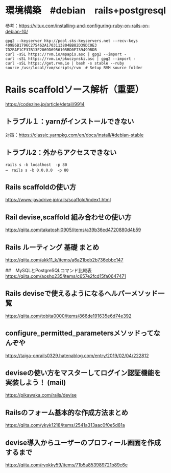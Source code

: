 # 環境構築　#debian　rails+postgresql
参考：https://vitux.com/installing-and-configuring-ruby-on-rails-on-debian-10/
```
gpg2 --keyserver hkp://pool.sks-keyservers.net --recv-keys 409B6B1796C275462A1703113804BB82D39DC0E3 7D2BAF1CF37B13E2069D6956105BD0E739499BDB
curl -sSL https://rvm.io/mpapis.asc | gpg2 --import -
curl -sSL https://rvm.io/pkuczynski.asc | gpg2 --import -
curl -sSL https://get.rvm.io | bash -s stable --ruby
source /usr/local/rvm/scripts/rvm  # Setup RVM source folder
  ```
  

# Rails scaffoldソース解析（重要）
https://codezine.jp/article/detail/9914

## トラブル１：yarnがインストールできない
対策：https://classic.yarnpkg.com/en/docs/install/#debian-stable

## トラブル2：外からアクセスできない
```
rails s -b localhost  -p 80
→　rails s -b 0.0.0.0  -p 80
```
## Rails scaffoldの使い方 
https://www.javadrive.jp/rails/scaffold/index1.html

## Rail devise,scaffold 組み合わせの使い方
https://qiita.com/takatoshi0905/items/a39b36ed4720880d4b59

## Rails ルーティング 基礎 まとめ
https://qiita.com/akk11_k/items/a6a21beb2b736ebbc147

##　MySQLとPostgreSQLコマンド比較表
https://qiita.com/aosho235/items/c657e2fcd15fa0647471

## Rails deviseで使えるようになるヘルパーメソッド一覧
https://qiita.com/tobita0000/items/866de191635e6d74e392

## configure_permitted_parametersメソッドってなんぞや
https://taiga-onrails0329.hatenablog.com/entry/2019/02/04/222812


## deviseの使い方をマスターしてログイン認証機能を実装しよう！ (mail)
https://pikawaka.com/rails/devise

##  Railsのフォーム基本的な作成方法まとめ
https://qiita.com/ykyk1218/items/2541a313aac0f0e5d81a

## devise導入からユーザーのプロフィール画面を作成するまで
https://qiita.com/ryokky59/items/71b5a853989721b89c6e
